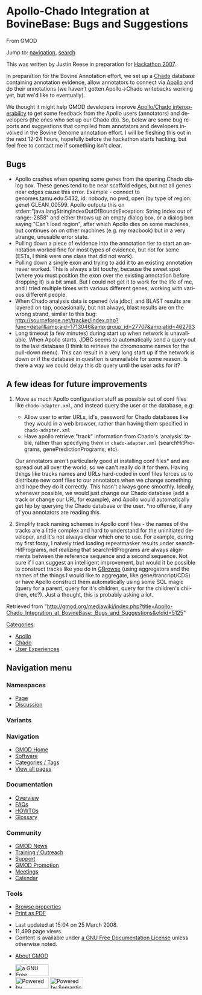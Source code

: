 <div id="mw-page-base" class="noprint">

</div>

<div id="mw-head-base" class="noprint">

</div>

<div id="content" class="mw-body" role="main">

<span id="top"></span>

<div id="mw-js-message" style="display:none;">

</div>



# <span dir="auto">Apollo-Chado Integration at BovineBase: Bugs and Suggestions</span>

<div id="bodyContent">

<div id="siteSub">

From GMOD

</div>

<div id="contentSub">

</div>

<div id="jump-to-nav" class="mw-jump">

Jump to: [navigation](#mw-navigation), [search](#p-search)

</div>

<div id="mw-content-text" class="mw-content-ltr" lang="en" dir="ltr">

This was written by Justin Reese in preparation for [Hackathon
2007](Hackathon_2007_info "Hackathon 2007 info").

In preparation for the Bovine Annotation effort, we set up a
<a href="Chado" class="mw-redirect" title="Chado">Chado</a> database
containing annotation evidence, allow annotators to connect via
[Apollo](Apollo.1 "Apollo") and do their annotations (we haven't gotten
Apollo-\>Chado writebacks working yet, but we'd like to eventually).

We thought it might help GMOD developers improve [Apollo/Chado
interoperability](Apollo-Chado "Apollo-Chado") to get some feedback from
the Apollo users (annotators) and developers (the ones who set up our
Chado db). So, below are some bug reports and suggestions that compiled
from annotators and developers involved in the Bovine Genome annotation
effort. I will be fleshing this out in the next 12-24 hours, hopefully
before the hackathon starts hacking, but feel free to contact me if
something isn't clear.

## <span id="Bugs" class="mw-headline">Bugs</span>

- Apollo crashes when opening some genes from the opening Chado dialog
  box. These genes tend to be near scaffold edges, but not all genes
  near edges cause this error. Example - connect to
  genomes.tamu.edu:5432, id: nobody, no pwd, open (by type of region:
  gene) GLEAN_00599. Apollo outputs this on
  stderr:"java.langStringIndexOutOfBoundsException: String index out of
  range:-2858" and either throws up an empty dialog box, or a dialog box
  saying "Can't load region", after which Apollo dies on some machines,
  but continues on on other machines (e.g. my macbook) but in a very
  strange, unusable error state.
- Pulling down a piece of evidence into the annotation tier to start an
  annotation worked fine for most types of evidence, but not for some
  (ESTs, I think were one class that did not work).
- Pulling down a single exon and trying to add it to an existing
  annotation never worked. This is always a bit touchy, because the
  sweet spot (where you must position the exon over the existing
  annotation before dropping it) is a bit small. But I could not get it
  to work for the life of me, and I tried multiple times with various
  different genes, working with various different people.
- When Chado analysis data is opened (via jdbc), and BLAST results are
  layered on top, occasionally, but not always, blast results are on the
  wrong strand, similar to this bug: <a
  href="http://sourceforge.net/tracker/index.php?func=detail&amp;aid=1713046&amp;group_id=27707&amp;atid=462763"
  class="external free"
  rel="nofollow">http://sourceforge.net/tracker/index.php?func=detail&amp;aid=1713046&amp;group_id=27707&amp;atid=462763</a>
- Long timeout (a few minutes) during start up when network is
  unavailable. When Apollo starts, JDBC seems to automatically send a
  query out to the last database (I think to retrieve the chromosome
  names for the pull-down menu). This can result in a very long start up
  if the network is down or if the database in question is unavailable
  for some reason. Is there a way we could delay this db query until the
  user asks for it?

## <span id="A_few_ideas_for_future_improvements" class="mw-headline">A few ideas for future improvements</span>

1.  Move as much Apollo configuration stuff as possible out of conf
    files like `chado-adapter.xml`, and instead query the user or the
    database, e.g:
    - Allow user to enter URLs, id's, password for Chado databases like
      they would in a web browser, rather than having them specified in
      `chado-adapter.xml`
    - Have apollo retrieve "track" information from Chado's 'analysis'
      table, rather than specifying them in `chado-adapter.xml`
      (searchHitPrograms, genePredictionPrograms, etc).

    Our annotators aren't particularly good at installing conf files\*
    and are spread out all over the world, so we can't really do it for
    them. Having things like tracks names and URLs hard-coded in conf
    files forces us to distribute new conf files to our annotators when
    we change something and hope they do it correctly. This hasn't
    always gone smoothly. Ideally, whenever possible, we would just
    change our Chado database (add a track or change our URL for
    example), and Apollo would automatically get hip by querying the
    Chado database or the user.
    \*no offense, if any of you annotators are reading this
2.  Simplify track naming schemes in Apollo conf files - the names of
    the tracks are a little complex and hard to understand for the
    uninitiated developer, and it's not always clear which one to use.
    For example, during my first foray, I naively tried loading
    repeatmasker results under searchHitPrograms, not realizing that
    searchHitPrograms are always alignments between the reference
    sequence and a second sequence. Not sure if I can suggest an
    intelligent improvement, but would it be possible to construct
    tracks like you do in [GBrowse](GBrowse.1 "GBrowse") (using
    aggregators and the names of the things I would like to aggregate,
    like gene/trancript/CDS) or have Apollo construct them automatically
    using some SQL magic (query for a parent, query for it's children,
    query for the children's children, etc?). Just a thought, this is
    probably asking a lot.

</div>

<div class="printfooter">

Retrieved from
"<http://gmod.org/mediawiki/index.php?title=Apollo-Chado_Integration_at_BovineBase:_Bugs_and_Suggestions&oldid=5125>"

</div>

<div id="catlinks" class="catlinks">

<div id="mw-normal-catlinks" class="mw-normal-catlinks">

[Categories](Special:Categories "Special:Categories"):

- [Apollo](Category:Apollo "Category:Apollo")
- [Chado](Category:Chado "Category:Chado")
- [User
  Experiences](Category:User_Experiences "Category:User Experiences")

</div>

</div>

<div class="visualClear">

</div>

</div>

</div>

<div id="mw-navigation">

## Navigation menu

<div id="mw-head">



<div id="left-navigation">

<div id="p-namespaces" class="vectorTabs" role="navigation"
aria-labelledby="p-namespaces-label">

### Namespaces

- <span id="ca-nstab-main"><a href="Apollo-Chado_Integration_at_BovineBase:_Bugs_and_Suggestions"
  accesskey="c" title="View the content page [c]">Page</a></span>
- <span id="ca-talk"><a
  href="http://gmod.org/mediawiki/index.php?title=Talk:Apollo-Chado_Integration_at_BovineBase:_Bugs_and_Suggestions&amp;action=edit&amp;redlink=1"
  accesskey="t"
  title="Discussion about the content page [t]">Discussion</a></span>

</div>

<div id="p-variants" class="vectorMenu emptyPortlet" role="navigation"
aria-labelledby="p-variants-label">

### 

### Variants[](#)

<div class="menu">

</div>

</div>

</div>

<div id="right-navigation">





</div>



</div>

</div>

</div>

<div id="mw-panel">

<div id="p-logo" role="banner">

<a href="Main_Page"
style="background-image: url(../images/GMOD-cogs.png);"
title="Visit the main page"></a>

</div>

<div id="p-Navigation" class="portal" role="navigation"
aria-labelledby="p-Navigation-label">

### Navigation

<div class="body">

- <span id="n-GMOD-Home">[GMOD Home](Main_Page)</span>
- <span id="n-Software">[Software](GMOD_Components)</span>
- <span id="n-Categories-.2F-Tags">[Categories /
  Tags](Categories)</span>
- <span id="n-View-all-pages">[View all pages](Special:AllPages)</span>

</div>

</div>

<div id="p-Documentation" class="portal" role="navigation"
aria-labelledby="p-Documentation-label">

### Documentation

<div class="body">

- <span id="n-Overview">[Overview](Overview)</span>
- <span id="n-FAQs">[FAQs](Category:FAQ)</span>
- <span id="n-HOWTOs">[HOWTOs](Category:HOWTO)</span>
- <span id="n-Glossary">[Glossary](Glossary)</span>

</div>

</div>

<div id="p-Community" class="portal" role="navigation"
aria-labelledby="p-Community-label">

### Community

<div class="body">

- <span id="n-GMOD-News">[GMOD News](GMOD_News)</span>
- <span id="n-Training-.2F-Outreach">[Training /
  Outreach](Training_and_Outreach)</span>
- <span id="n-Support">[Support](Support)</span>
- <span id="n-GMOD-Promotion">[GMOD Promotion](GMOD_Promotion)</span>
- <span id="n-Meetings">[Meetings](Meetings)</span>
- <span id="n-Calendar">[Calendar](Calendar)</span>

</div>

</div>

<div id="p-tb" class="portal" role="navigation"
aria-labelledby="p-tb-label">

### Tools

<div class="body">


- <span id="t-smwbrowselink"><a
  href="Special:Browse/Apollo-2DChado_Integration_at_BovineBase:_Bugs_and_Suggestions"
  rel="smw-browse">Browse properties</a></span>
- <span id="t-pdf">[Print as
  PDF](http://gmod.org/mediawiki/index.php?title=Special:PdfPrint&page=Apollo-Chado_Integration_at_BovineBase:_Bugs_and_Suggestions)</span>

</div>

</div>

</div>

</div>

<div id="footer" role="contentinfo">

- <span id="footer-info-lastmod">Last updated at 15:04 on 25 March
  2008.</span>
- <span id="footer-info-viewcount">11,499 page views.</span>
- <span id="footer-info-copyright">Content is available under
  <a href="http://www.gnu.org/licenses/fdl-1.3.html" class="external"
  rel="nofollow">a GNU Free Documentation License</a> unless otherwise
  noted.</span>

<!-- -->

- <span id="footer-places-about">[About
  GMOD](GMOD:About "GMOD:About")</span>

<!-- -->

- <span id="footer-copyrightico">[<img src="http://www.gnu.org/graphics/gfdl-logo-small.png" width="88"
  height="31" alt="a GNU Free Documentation License" />](http://www.gnu.org/licenses/fdl-1.3.html)</span>
- <span id="footer-poweredbyico">[<img
  src="../mediawiki/skins/common/images/poweredby_mediawiki_88x31.png"
  width="88" height="31" alt="Powered by MediaWiki" />](http://www.mediawiki.org/)
  [<img
  src="../mediawiki/extensions/SemanticMediaWiki/resources/images/smw_button.png"
  width="88" height="31" alt="Powered by Semantic MediaWiki" />](https://www.semantic-mediawiki.org/wiki/Semantic_MediaWiki)</span>

<div style="clear:both">

</div>

</div>
